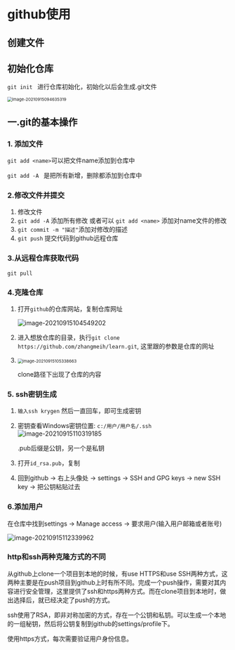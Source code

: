 # github使用

## 创建文件

## 初始化仓库

`git init ` 进行仓库初始化，初始化以后会生成.git文件

<img src="C:\Users\要你管\AppData\Roaming\Typora\typora-user-images\image-20210915094635319.png" alt="image-20210915094635319" style="zoom: 67%;" />

## 一.git的基本操作

### 1. 添加文件

`git add <name>`可以把文件name添加到仓库中

`git add -A ` 是把所有新增，删除都添加到仓库中

### 2.修改文件并提交

1. 修改文件
2. `git add -A` 添加所有修改 或者可以 `git add <name>` 添加对name文件的修改
3. `git commit -m "描述"`添加对修改的描述
4. `git push` 提交代码到github远程仓库

### 3.从远程仓库获取代码

`git pull`

### 4.克隆仓库

1. 打开`github`的仓库网站，复制仓库网址

   ![image-20210915104549202](C:\Users\要你管\AppData\Roaming\Typora\typora-user-images\image-20210915104549202.png)

2. 进入想放仓库的目录，执行`git clone https://github.com/zhangmeih/learn.git`, 这里跟的参数是仓库的网址

3. <img src="C:\Users\要你管\AppData\Roaming\Typora\typora-user-images\image-20210915105338663.png" alt="image-20210915105338663" style="zoom: 67%;" />

   clone路径下出现了仓库的内容

### 5. ssh密钥生成

1. `输入ssh krygen`  然后一直回车，即可生成密钥

2. 密钥查看Windows密钥位置: `c:/用户/用户名/.ssh` ![image-20210915110319185](C:\Users\要你管\AppData\Roaming\Typora\typora-user-images\image-20210915110319185.png)

   .pub后缀是公钥，另一个是私钥

3. 打开`id_rsa.pub`，复制
4. 回到github -> 右上头像处 -> settings -> SSH and GPG keys -> new SSH key -> 把公钥粘贴过去

### 6.添加用户

在仓库中找到settings -> Manage access -> 要求用户(输入用户邮箱或者账号)

![image-20210915112339962](C:\Users\要你管\AppData\Roaming\Typora\typora-user-images\image-20210915112339962.png)

### http和ssh两种克隆方式的不同

从github上clone一个项目到本地的时候，有use HTTPS和use SSH两种方式，这两种主要是在push项目到github上时有所不同。完成一个push操作，需要对其内容进行安全管理，这里提供了ssh和https两种方式。而在clone项目到本地时，做出选择后，就已经决定了push的方式。

 ssh使用了RSA，即非对称加密的方式，存在一个公钥和私钥。可以生成一个本地的一组秘钥，然后将公钥复制到github的settings/profile下。

使用https方式，每次需要验证用户身份信息。